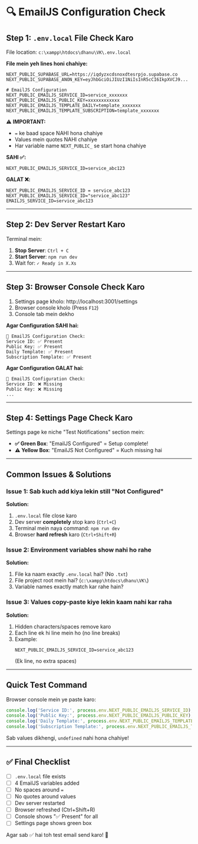 # 🔍 EmailJS Configuration Check

## Step 1: `.env.local` File Check Karo

File location: `c:\xampp\htdocs\dhanu\VK\.env.local`

**File mein yeh lines honi chahiye:**

```env
NEXT_PUBLIC_SUPABASE_URL=https://iqdyzxcdsnoxdtesrpjo.supabase.co
NEXT_PUBLIC_SUPABASE_ANON_KEY=eyJhbGciOiJIUzI1NiIsInR5cCI6IkpXVCJ9...

# EmailJS Configuration
NEXT_PUBLIC_EMAILJS_SERVICE_ID=service_xxxxxxx
NEXT_PUBLIC_EMAILJS_PUBLIC_KEY=xxxxxxxxxxxx
NEXT_PUBLIC_EMAILJS_TEMPLATE_DAILY=template_xxxxxxx
NEXT_PUBLIC_EMAILJS_TEMPLATE_SUBSCRIPTION=template_xxxxxxx
```

⚠️ **IMPORTANT:**
- `=` ke baad space NAHI hona chahiye
- Values mein quotes NAHI chahiye
- Har variable name `NEXT_PUBLIC_` se start hona chahiye

**SAHI ✅:**
```
NEXT_PUBLIC_EMAILJS_SERVICE_ID=service_abc123
```

**GALAT ❌:**
```
NEXT_PUBLIC_EMAILJS_SERVICE_ID = service_abc123
NEXT_PUBLIC_EMAILJS_SERVICE_ID="service_abc123"
EMAILJS_SERVICE_ID=service_abc123
```

---

## Step 2: Dev Server Restart Karo

Terminal mein:

1. **Stop Server**: `Ctrl + C`
2. **Start Server**: `npm run dev`
3. Wait for: `✓ Ready in X.Xs`

---

## Step 3: Browser Console Check Karo

1. Settings page kholo: http://localhost:3001/settings
2. Browser console kholo (Press `F12`)
3. Console tab mein dekho

**Agar Configuration SAHI hai:**
```
📧 EmailJS Configuration Check:
Service ID: ✅ Present
Public Key: ✅ Present
Daily Template: ✅ Present
Subscription Template: ✅ Present
```

**Agar Configuration GALAT hai:**
```
📧 EmailJS Configuration Check:
Service ID: ❌ Missing
Public Key: ❌ Missing
...
```

---

## Step 4: Settings Page Check Karo

Settings page ke niche "Test Notifications" section mein:

- **✅ Green Box**: "EmailJS Configured" = Setup complete!
- **⚠️ Yellow Box**: "EmailJS Not Configured" = Kuch missing hai

---

## Common Issues & Solutions

### Issue 1: Sab kuch add kiya lekin still "Not Configured"

**Solution:**
1. `.env.local` file close karo
2. Dev server **completely** stop karo (`Ctrl+C`)
3. Terminal mein naya command: `npm run dev`
4. Browser **hard refresh** karo (`Ctrl+Shift+R`)

### Issue 2: Environment variables show nahi ho rahe

**Solution:**
1. File ka naam exactly `.env.local` hai? (No `.txt`)
2. File project root mein hai? (`c:\xampp\htdocs\dhanu\VK\`)
3. Variable names exactly match kar rahe hain?

### Issue 3: Values copy-paste kiye lekin kaam nahi kar raha

**Solution:**
1. Hidden characters/spaces remove karo
2. Each line ek hi line mein ho (no line breaks)
3. Example:
   ```
   NEXT_PUBLIC_EMAILJS_SERVICE_ID=service_abc123
   ```
   (Ek line, no extra spaces)

---

## Quick Test Command

Browser console mein ye paste karo:

```javascript
console.log('Service ID:', process.env.NEXT_PUBLIC_EMAILJS_SERVICE_ID);
console.log('Public Key:', process.env.NEXT_PUBLIC_EMAILJS_PUBLIC_KEY);
console.log('Daily Template:', process.env.NEXT_PUBLIC_EMAILJS_TEMPLATE_DAILY);
console.log('Subscription Template:', process.env.NEXT_PUBLIC_EMAILJS_TEMPLATE_SUBSCRIPTION);
```

Sab values dikhengi, `undefined` nahi hona chahiye!

---

## ✅ Final Checklist

- [ ] `.env.local` file exists
- [ ] 4 EmailJS variables added
- [ ] No spaces around `=`
- [ ] No quotes around values
- [ ] Dev server restarted
- [ ] Browser refreshed (Ctrl+Shift+R)
- [ ] Console shows "✅ Present" for all
- [ ] Settings page shows green box

Agar sab ✅ hai toh test email send karo! 🚀

